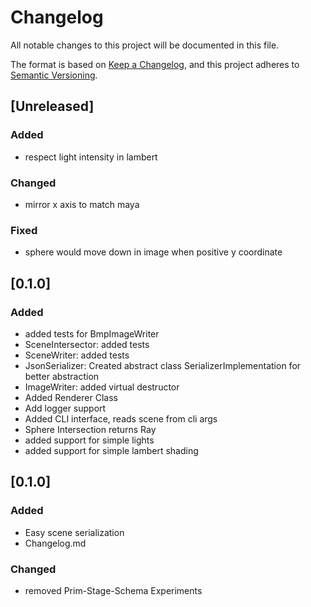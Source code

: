 # Changelog
All notable changes to this project will be documented in this file.

The format is based on [Keep a Changelog](https://keepachangelog.com/en/1.0.0/),
and this project adheres to [Semantic Versioning](https://semver.org/spec/v2.0.0.html).

## [Unreleased]
### Added
- respect light intensity in lambert
### Changed
- mirror x axis to match maya
### Fixed
- sphere would move down in image when positive y coordinate
## [0.1.0]
### Added
- added tests for BmpImageWriter
- SceneIntersector: added tests
- SceneWriter: added tests
- JsonSerializer: Created abstract class SerializerImplementation for better abstraction
- ImageWriter: added virtual destructor
- Added Renderer Class
- Add logger support
- Added CLI interface, reads scene from cli args
- Sphere Intersection returns Ray
- added support for simple lights
- added support for simple lambert shading

## [0.1.0]
### Added
- Easy scene serialization
- Changelog.md
### Changed
- removed Prim-Stage-Schema Experiments

